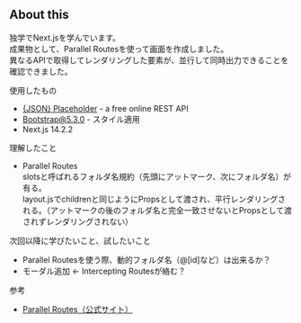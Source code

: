 ## About this

独学でNext.jsを学んでいます。  
成果物として、Parallel Routesを使って画面を作成しました。  
異なるAPIで取得してレンダリングした要素が、並行して同時出力できることを確認できました。

使用したもの
- [{JSON} Placeholder](https://jsonplaceholder.typicode.com/) - a free online REST API
- [Bootstrap@5.3.0](https://getbootstrap.jp/)  - スタイル適用
- Next.js 14.2.2


理解したこと
- Parallel Routes  
slotsと呼ばれるフォルダ名規約（先頭にアットマーク、次にフォルダ名）が有る。  
layout.jsでchildrenと同じようにPropsとして渡され、平行レンダリングされる。（アットマークの後のフォルダ名と完全一致させないとPropsとして渡されずレンダリングされない）


次回以降に学びたいこと、試したいこと
- Parallel Routesを使う際、動的フォルダ名（@[id]など）は出来るか？  
- モーダル追加 ← Intercepting Routesが絡む？

参考
- [Parallel Routes（公式サイト）](https://nextjs.org/docs/app/building-your-application/routing/parallel-routes)